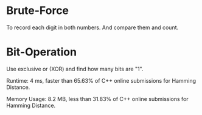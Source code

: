 # Brute-Force

To record each digit in both numbers. And compare them and count.

# Bit-Operation

Use exclusive or (XOR) and find how many bits are "1".

Runtime: 4 ms, faster than 65.63% of C++ online submissions for Hamming Distance.

Memory Usage: 8.2 MB, less than 31.83% of C++ online submissions for Hamming Distance.